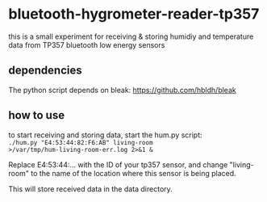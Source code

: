 # bluetooth-hygrometer-reader-tp357
this is a small experiment for receiving &amp; storing humidiy and temperature data from TP357 bluetooth low energy sensors

## dependencies
The python script depends on bleak: https://github.com/hbldh/bleak

## how to use
to start receiving and storing data, start the hum.py script:
<code>
./hum.py "E4:53:44:82:F6:AB" living-room \>/var/tmp/hum-living-room-err.log 2>&1 &
</code>

Replace E4:53:44:... with the ID of your tp357 sensor, and change "living-room" to the name of the location where this sensor is being placed.

This will store received data in the data directory.


